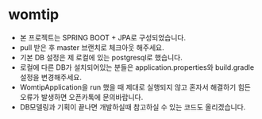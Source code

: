 # womtip

- 본 프로젝트는 SPRING BOOT + JPA로 구성되었습니다.
- pull 받은 후 master 브랜치로 체크아웃 해주세요.
- 기본 DB 설정은 제 로컬에 있는 postgresql로 했습니다.
- 로컬에 다른 DB가 설치되어있는 분들은 application.properties와 build.gradle 설정을 변경해주세요.
- WomtipApplication을 run 했을 때 제대로 실행되지 않고 혼자서 해결하기 힘든 오류가 발생하면 오픈카톡에 문의바랍니다.
- DB모델링과 기획이 끝나면 개발하실때 참고하실 수 있는 코드도 올리겠습니다. 
